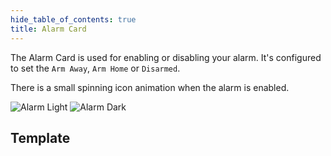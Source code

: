 ```yaml
---
hide_table_of_contents: true
title: Alarm Card
---
```

<!-- markdownlint-disable MD033 -->
The Alarm Card is used for enabling or disabling your alarm. It's configured to set the `Arm Away`, `Arm Home` or `Disarmed`.

There is a small spinning icon animation when the alarm is enabled.

![Alarm Light](/img/cards/alarm/alarm.png)
![Alarm Dark](/img/cards/alarm/alarm-dark.png)

## Template
